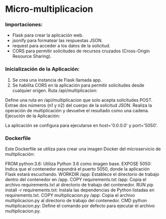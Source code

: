 # Micro-multiplicacion


### Importaciones:

- Flask para crear la aplicación web.
- jsonify para formatear las respuestas JSON.
- request para acceder a los datos de la solicitud.
- CORS para permitir solicitudes de recursos cruzados (Cross-Origin Resource Sharing).



### Inicialización de la Aplicación:

1. Se crea una instancia de Flask llamada app.
2. Se habilita CORS en la aplicación para permitir solicitudes desde cualquier origen.
Ruta /api/multiplicacion:

Define una ruta en /api/multiplicacion que solo acepta solicitudes POST.
Extrae dos números (n1 y n2) del cuerpo de la solicitud JSON.
Realiza la operación de multiplicación y devuelve el resultado como una cadena.
Ejecución de la Aplicación:

La aplicación se configura para ejecutarse en host='0.0.0.0' y port='5050'.
### Dockerfile
Este Dockerfile se utiliza para crear una imagen Docker del microservicio de multiplicación:

FROM python:3.6: Utiliza Python 3.6 como imagen base.
EXPOSE 5050: Indica que el contenedor expondrá el puerto 5050, donde la aplicación Flask estará escuchando.
WORKDIR /app: Establece el directorio de trabajo dentro del contenedor en /app.
COPY requirements.txt /app: Copia el archivo requirements.txt al directorio de trabajo del contenedor.
RUN pip install -r requirements.txt: Instala las dependencias de Python listadas en requirements.txt.
COPY multiplicacion.py /app: Copia el archivo multiplicacion.py al directorio de trabajo del contenedor.
CMD python multiplicacion.py: Define el comando por defecto para ejecutar el archivo multiplicacion.py.